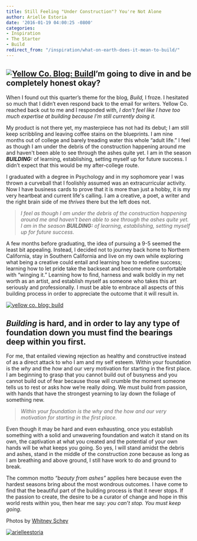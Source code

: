 ```yaml
---
title: Still Feeling "Under Construction"? You're Not Alone
author: Arielle Estoria
date: '2016-01-19 04:00:25 -0800'
categories:
- Inspiration
- The Starter
- Build
redirect_from: "/inspiration/what-on-earth-does-it-mean-to-build/"
---
```


## [![Yellow Co. Blog: Build](http://yellowconference.com/wp-content/uploads/2016/01/metzDARLING-26.jpg)](http://yellowconference.com/wp-content/uploads/2016/01/metzDARLING-26.jpg)I’m going to dive in and be completely honest okay?

When I found out this quarter’s theme for the blog, _Build,_ I froze. I hesitated so much that I didn’t even respond back to the email for writers. Yellow Co. reached back out to me and I responded with, _I don't feel like I have too much expertise at building because I’m still currently doing it._

My product is not there yet, my masterpiece has not had its debut; I am still keep scribbling and leaving coffee stains on the blueprints. I am nine months out of college and barely treading water this whole “adult life.” I feel as though I am under the debris of the construction happening around me and haven't been able to see through the ashes quite yet. I am in the season _**BUILDING:**_ of learning, establishing, setting myself up for future success. I didn’t expect that this would be my after-college route.

I graduated with a degree in Psychology and in my sophomore year I was thrown a curveball that I foolishly assumed was an extracurricular activity. Now I have business cards to prove that it is more than just a hobby, it is my very heartbeat and current life's calling. I am a creative, a poet, a writer and the right brain side of me _thrives_ there but the left does not.

> _I feel as though I am under the debris of the construction happening around me and haven't been able to see through the ashes quite yet. I am in the season **BUILDING:** of learning, establishing, setting myself up for future success._

A few months before graduating, the idea of pursuing a 9-5 seemed the least bit appealing. Instead, I decided not to journey back home to Northern California, stay in Southern California and live on my own while exploring what being a creative could entail and learning how to redefine success; learning how to let pride take the backseat and become more comfortable with “winging it.” Learning how to find, harness and walk boldly in my net worth as an artist, and establish myself as someone who takes this art seriously and professionally. I must be able to embrace all aspects of this building process in order to appreciate the outcome that it will result in.

[![yellow co. blog: build](http://yellowconference.com/wp-content/uploads/2016/01/metzDARLING-12.jpg)](http://yellowconference.com/wp-content/uploads/2016/01/metzDARLING-12.jpg)

## **_Building_** is hard, and in order to lay any type of foundation down you must find the bearings deep within you first.

For me, that entailed viewing rejection as healthy and constructive instead of as a direct attack to who I am and my self esteem. Within your foundation is the _why_ and the _how_ and our very motivation for starting in the first place. I am beginning to grasp that you cannot build out of busyness and you cannot build out of fear because those will crumble the moment someone tells us to rest or asks how we’re really doing. We must build from passion, with hands that have the strongest yearning to lay down the foliage of something new.

> _Within your foundation is the why and the how and our very motivation for starting in the first place._

Even though it may be hard and even exhausting, once you establish something with a solid and unwavering foundation and watch it stand on its own, the captivation at what you created and the potential of your own hands will be what keeps you going. So yes, I will stand amidst the debris and ashes, stand in the middle of the construction zone because as long as I am breathing and above ground, I still have work to do and ground to break.

The common motto _“beauty from ashes”_ applies here because even the hardest seasons bring about the most wondrous outcomes. I have come to find that the beautiful part of the building process is that it never stops. If the passion to create, the desire to be a curator of change and hope in this world rests within you, then hear me say: _you can’t stop. You must keep going_.

Photos by [Whitney Schey](http://whitneydarling.com/blog/)

[![arielleestoria](http://yellowconference.com/wp-content/uploads/2016/01/arielleestoria.jpg)](http://arielleestoria.com/)

